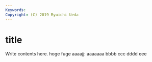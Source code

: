```yaml
---
Keywords:
Copyright: (C) 2019 Ryuichi Ueda
---
```


# title

Write contents here.
hoge
fuge
aaaajj:
aaaaaaa
bbbb
ccc
dddd
eee

